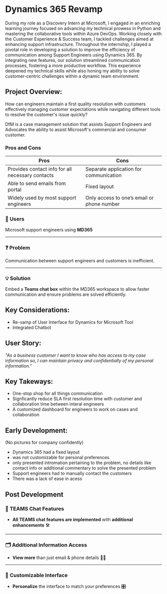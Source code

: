# Dynamics 365 Revamp 

During my role as a Discovery Intern at Microsoft, I engaged in an enriching learning journey focused on advancing my technical prowess in Python and mastering the collaborative tools within Azure DevOps. Working closely with the Customer Experience & Success team, I tackled challenges aimed at enhancing support infrastructure. Throughout the internship, I played a pivotal role in developing a solution to improve the efficiency of communication among Support Engineers using Dynamics 365. By integrating new features, our solution streamlined communication processes, fostering a more productive workflow. This experience deepened my technical skills while also honing my ability to solve customer-centric challenges within a dynamic team environment.

## Project Overview: 

How can engineers maintain a first quality resolution with customers effectively managing customer expectations while navigating different tools to resolve the customer's issue quickly?

DfM is a case management solution that assists Support Engineers and Advocates the ability to assist Microsoft's commercial and consumer customer.

### Pros and Cons
| Pros                                             | Cons                                     |
|--------------------------------------------------|------------------------------------------|
| Provides contact info for all necessary contacts | Separate application for communication   |
| Able to send emails from portal                  | Fixed layout                             |
| Widely used by most support engineers            | Only access to one’s email or phone number |


### 👥 **Users**  
Microsoft support engineers using **MD365**

---

### ❓ **Problem**  
Communication between support engineers and customers is inefficient.

---

### 💡 **Solution**  
Embed a **Teams chat box** within the MD365 workspace to allow faster communication and ensure problems are solved efficiently.


## Key Considerations: 
- Re-vamp of User Interface for Dynamics for Microsoft Tool
- Integrated Chatbot

## User Story: 
*"As a business customer I want to know who has access to my case information so, I can maintain privacy and confidentially of my personal information."*

## Key Takeways:
- One-stop shop for all things communication
- Signficantly reduce SLA first resolution time with customer and collaboration time between interal engineers
- A customized dashboard for engineers to work on cases and collaboration

## Early Development:
(No pictures for company confidently)
- Dynamics 365 had a fixed layout
- was not customizable for personal preferences 
- only presented intromation pertaining to the problem, no details like contact info or additional commentary to solve the presented problem
- Support engineers had to manually contact the customers
- There was a lack of ease in acess

## Post Development 
### 💬 **TEAMS Chat Features**

- **All TEAMS chat features are implemented** with **additional enhancements** 🛠️
  
---

### 🗂️ **Additional Information Access**
- **View more** than just email & phone details 📧📱

---

### 🎨 **Customizable Interface**
- **Personalize** the interface to match your preferences 🎛️
